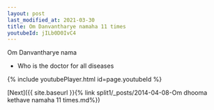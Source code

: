 ```yaml
---
layout: post
last_modified_at: 2021-03-30
title: Om Danvantharye namaha 11 times
youtubeId: jILb0D0IvC4
---
```

 
 
Om Danvantharye nama 
 
 -  Who is the doctor for all diseases 
 
  
 
  
 
 
 
 
 
 


{% include youtubePlayer.html id=page.youtubeId %}
 
[Next]({{ site.baseurl }}{% link  split1/_posts/2014-04-08-Om dhooma kethave namaha 11 times.md%})
 
